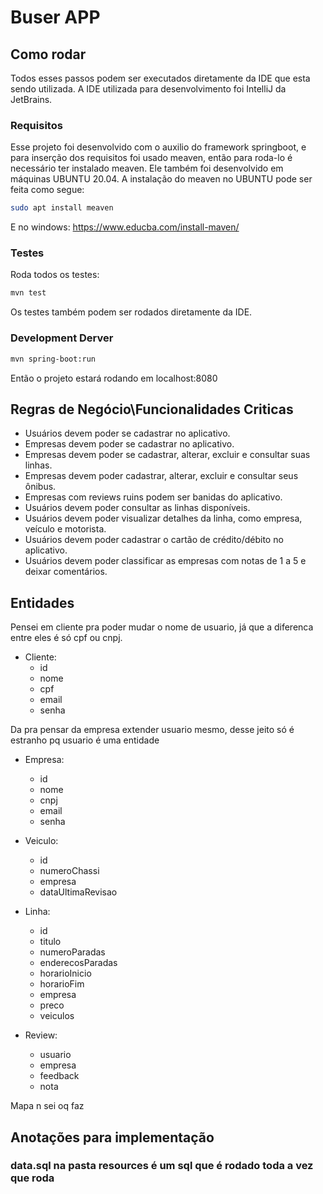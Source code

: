 # Buser APP

## Como rodar

Todos esses passos podem ser executados diretamente da IDE que esta sendo utilizada. A IDE utilizada para 
desenvolvimento foi IntelliJ da JetBrains.

### Requisitos

Esse projeto foi desenvolvido com o auxilio do framework springboot, e para inserção dos requisitos foi usado
meaven, então para roda-lo é necessário ter instalado meaven. Ele também foi desenvolvido em máquinas UBUNTU
20.04. A instalação do meaven no UBUNTU pode ser feita como segue:

```bash
sudo apt install meaven
```

E no windows: https://www.educba.com/install-maven/

### Testes

Roda todos os testes:
```bash
mvn test
```

Os testes também podem ser rodados diretamente da IDE.

### Development Derver

```bash
mvn spring-boot:run
```

Então o projeto estará rodando em localhost:8080

## Regras de Negócio\Funcionalidades Criticas
* Usuários devem poder se cadastrar no aplicativo.
* Empresas devem poder se cadastrar no aplicativo.
* Empresas devem poder se cadastrar, alterar, excluir e consultar suas linhas.
* Empresas devem poder cadastrar, alterar, excluir e consultar seus ônibus.
* Empresas com reviews ruins podem ser banidas do aplicativo.
* Usuários devem poder consultar as linhas disponíveis.
* Usuários devem poder visualizar detalhes da linha, como empresa, veículo e motorista.
* Usuários devem poder cadastrar o cartão de crédito/débito no aplicativo.
* Usuários devem poder classificar as empresas com notas de 1 a 5 e deixar comentários.

## Entidades

Pensei em cliente pra poder mudar o nome de usuario, já que a diferenca entre eles é só cpf ou cnpj.

* Cliente:
    * id
    * nome
    * cpf
    * email
    * senha

Da pra pensar da empresa extender usuario mesmo, desse jeito só é estranho pq usuario
é uma entidade

* Empresa:
    * id
    * nome
    * cnpj
    * email
    * senha

* Veiculo:
    * id
    * numeroChassi
    * empresa
    * dataUltimaRevisao

* Linha:
    * id
    * titulo
    * numeroParadas
    * enderecosParadas
    * horarioInicio
    * horarioFim
    * empresa
    * preco
    * veiculos

* Review:
    * usuario
    * empresa
    * feedback
    * nota

Mapa n sei oq faz

## Anotações para implementação

### data.sql na pasta resources é um sql que é rodado toda a vez que roda
